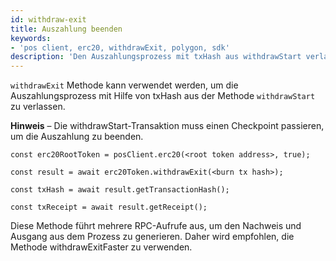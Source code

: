 ```yaml
---
id: withdraw-exit
title: Auszahlung beenden
keywords:
- 'pos client, erc20, withdrawExit, polygon, sdk'
description: 'Den Auszahlungsprozess mit txHash aus withdrawStart verlassen.'
---
```


`withdrawExit` Methode kann verwendet werden, um die Auszahlungsprozess mit Hilfe von txHash aus der Methode `withdrawStart` zu verlassen.

**Hinweis** – Die withdrawStart-Transaktion muss einen Checkpoint passieren, um die Auszahlung zu beenden.

```
const erc20RootToken = posClient.erc20(<root token address>, true);

const result = await erc20Token.withdrawExit(<burn tx hash>);

const txHash = await result.getTransactionHash();

const txReceipt = await result.getReceipt();

```


Diese Methode führt mehrere RPC-Aufrufe aus, um den Nachweis und Ausgang aus dem Prozess zu generieren. Daher wird empfohlen, die Methode withdrawExitFaster zu verwenden.
>

